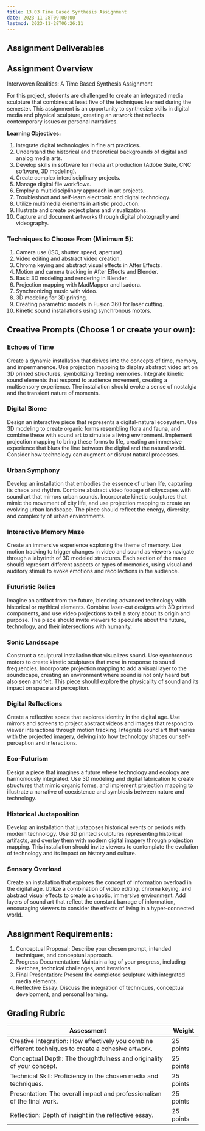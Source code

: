 ```yaml
---
title: 13.03 Time Based Synthesis Assignment
date: 2023-11-28T09:00:00
lastmod: 2023-11-28T06:26:11
---
```


## Assignment Deliverables

## Assignment Overview

Interwoven Realities: A Time Based Synthesis Assignment

For this project, students are challenged to create an integrated media sculpture that combines at least five of the techniques learned during the semester. This assignment is an opportunity to synthesize skills in digital media and physical sculpture, creating an artwork that reflects contemporary issues or personal narratives.

**Learning Objectives:**

1. Integrate digital technologies in fine art practices.
2. Understand the historical and theoretical backgrounds of digital and analog media arts.
3. Develop skills in software for media art production (Adobe Suite, CNC software, 3D modeling).
4. Create complex interdisciplinary projects.
5. Manage digital file workflows.
6. Employ a multidisciplinary approach in art projects.
7. Troubleshoot and self-learn electronic and digital technology.
8. Utilize multimedia elements in artistic production.
9. Illustrate and create project plans and visualizations.
10. Capture and document artworks through digital photography and videography.

### Techniques to Choose From (Minimum 5):

1. Camera use (ISO, shutter speed, aperture).
2. Video editing and abstract video creation.
3. Chroma keying and abstract visual effects in After Effects.
4. Motion and camera tracking in After Effects and Blender.
5. Basic 3D modeling and rendering in Blender.
6. Projection mapping with MadMapper and Isadora.
7. Synchronizing music with video.
8. 3D modeling for 3D printing.
9. Creating parametric models in Fusion 360 for laser cutting.
10. Kinetic sound installations using synchronous motors.

## Creative Prompts (Choose 1 or create your own):

### Echoes of Time

Create a dynamic installation that delves into the concepts of time, memory, and impermanence. Use projection mapping to display abstract video art on 3D printed structures, symbolizing fleeting memories. Integrate kinetic sound elements that respond to audience movement, creating a multisensory experience. The installation should evoke a sense of nostalgia and the transient nature of moments.

### Digital Biome

Design an interactive piece that represents a digital-natural ecosystem. Use 3D modeling to create organic forms resembling flora and fauna, and combine these with sound art to simulate a living environment. Implement projection mapping to bring these forms to life, creating an immersive experience that blurs the line between the digital and the natural world. Consider how technology can augment or disrupt natural processes.

### Urban Symphony

Develop an installation that embodies the essence of urban life, capturing its chaos and rhythm. Combine abstract video footage of cityscapes with sound art that mirrors urban sounds. Incorporate kinetic sculptures that mimic the movement of city life, and use projection mapping to create an evolving urban landscape. The piece should reflect the energy, diversity, and complexity of urban environments.

### Interactive Memory Maze

Create an immersive experience exploring the theme of memory. Use motion tracking to trigger changes in video and sound as viewers navigate through a labyrinth of 3D modeled structures. Each section of the maze should represent different aspects or types of memories, using visual and auditory stimuli to evoke emotions and recollections in the audience.

### Futuristic Relics

Imagine an artifact from the future, blending advanced technology with historical or mythical elements. Combine laser-cut designs with 3D printed components, and use video projections to tell a story about its origin and purpose. The piece should invite viewers to speculate about the future, technology, and their intersections with humanity.

### Sonic Landscape

Construct a sculptural installation that visualizes sound. Use synchronous motors to create kinetic sculptures that move in response to sound frequencies. Incorporate projection mapping to add a visual layer to the soundscape, creating an environment where sound is not only heard but also seen and felt. This piece should explore the physicality of sound and its impact on space and perception.

### Digital Reflections

Create a reflective space that explores identity in the digital age. Use mirrors and screens to project abstract videos and images that respond to viewer interactions through motion tracking. Integrate sound art that varies with the projected imagery, delving into how technology shapes our self-perception and interactions.

### Eco-Futurism

Design a piece that imagines a future where technology and ecology are harmoniously integrated. Use 3D modeling and digital fabrication to create structures that mimic organic forms, and implement projection mapping to illustrate a narrative of coexistence and symbiosis between nature and technology.

### Historical Juxtaposition

Develop an installation that juxtaposes historical events or periods with modern technology. Use 3D printed sculptures representing historical artifacts, and overlay them with modern digital imagery through projection mapping. This installation should invite viewers to contemplate the evolution of technology and its impact on history and culture.

### Sensory Overload

Create an installation that explores the concept of information overload in the digital age. Utilize a combination of video editing, chroma keying, and abstract visual effects to create a chaotic, immersive environment. Add layers of sound art that reflect the constant barrage of information, encouraging viewers to consider the effects of living in a hyper-connected world.

## Assignment Requirements:

1. Conceptual Proposal: Describe your chosen prompt, intended techniques, and conceptual approach.
2. Progress Documentation: Maintain a log of your progress, including sketches, technical challenges, and iterations.
3. Final Presentation: Present the completed sculpture with integrated media elements.
4. Reflective Essay: Discuss the integration of techniques, conceptual development, and personal learning.

## Grading Rubric

<div class="responsive-table-markdown">

| Assessment                                                                                           | Weight    |
| ---------------------------------------------------------------------------------------------------- | --------- |
| Creative Integration: How effectively you combine different techniques to create a cohesive artwork. | 25 points |
| Conceptual Depth: The thoughtfulness and originality of your concept.                                | 25 points |
| Technical Skill: Proficiency in the chosen media and techniques.                                     | 25 points |
| Presentation: The overall impact and professionalism of the final work.                              | 25 points |
| Reflection: Depth of insight in the reflective essay.                                                | 25 points |

</div>
